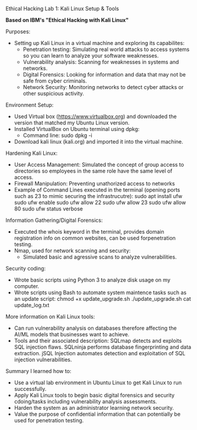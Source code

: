 Ethical Hacking Lab 1: Kali Linux Setup & Tools

**Based on IBM's "Ethical Hacking with Kali Linux"**

Purposes:
- Setting up Kali Linux in a virtual machine and exploring its capabilites:
  - Penetration testing: Simulating real world attacks to access systems so you can learn to analyze your software weaknesses.
  - Vulnerability analysis: Scanning for weaknesses in systems and networks.
  - Digital Forensics: Looking for information and data that may not be safe from cyber criminals.
  - Network Security: Monitoring networks to detect cyber attacks or other suspicious activity.

Environment Setup:
- Used Virtual box (https://www.virtualbox.org) and downloaded the version that matched my Ubuntu Linux version.
- Installed VirtualBox on Ubuntu terminal using dpkg:
   - Command line: sudo dpkg -i <InstallFile>
- Download kali linux (kali.org) and imported it into the virtual machine.

Hardening Kali Linux:
- User Access Management: Simulated the concept of group access to directories so employees in the same role have the same level of access.
- Firewall Manipulation: Preventing unathorized access to networks
- Example of Command Lines executed in the terminal (opening ports such as 23 to mimic securing the infrastrucutre):
    sudo apt install ufw
    sudo ufw enable
    sudo ufw allow 22
    sudo ufw allow 23
    sudo ufw allow 80
    sudo ufw status verbose

Information Gathering/Digital Forensics:
- Executed the whois keyword in the terminal, provides domain registration info on common websites, can be used forpenetration testing.
- Nmap, used for network scanning and security:
   - Simulated basic and agressive scans to analyze vulnerabilities.

Security coding:
- Wrote basic scripts using Python 3 to analyze disk usage on my computer.
- Wrote scripts using Bash to automate system maintence tasks such as an update script:
    chmod +x update_upgrade.sh
   ./update_upgrade.sh
    cat update_log.txt

More information on Kali Linux tools:
- Can run vulnerability analysis on databases therefore affecting the AI/ML models that businesses want to achieve.
- Tools and their associated description:
 SQLmap	detects and exploits SQL injection flaws.
 SQLninja	performs database fingerprinting and data extraction.
 jSQL Injection	automates detection and exploitation of SQL injection vulnerabilities.

Summary 
I learned how to:
- Use a virtual lab environment in Ubuntu Linux to get Kali Linux to run successfully.
- Apply Kali Linux tools to begin basic digital forensics and security cdoing/tasks including vulnerability analysis assessments.
- Harden the system as an administrator learning network security.
- Value the purpose of confidential information that can potentially be used for penetration testing.
  
  
